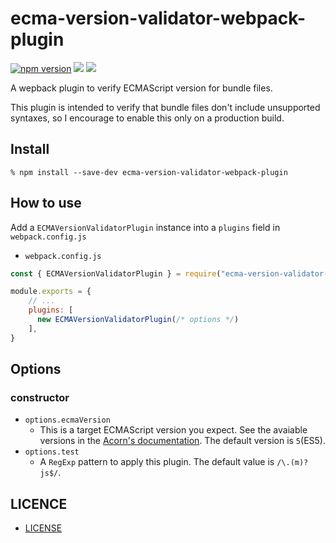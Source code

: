 # ecma-version-validator-webpack-plugin
[![npm version](https://badge.fury.io/js/ecma-version-validator-webpack-plugin.svg)](https://badge.fury.io/js/ecma-version-validator-webpack-plugin)
[![](https://github.com/koba04/ecma-version-validator-webpack-plugin/workflows/test/badge.svg)](https://github.com/koba04/ecma-version-validator-webpack-plugin/actions?workflow=test)
[![](https://github.com/koba04/ecma-version-validator-webpack-plugin/workflows/lint/badge.svg)](https://github.com/koba04/ecma-version-validator-webpack-plugin/actions?workflow=lint)

A wepback plugin to verify ECMAScript version for bundle files.

This plugin is intended to verify that bundle files don't include unsupported syntaxes, so I encourage to enable this only on a production build.

## Install

```
% npm install --save-dev ecma-version-validator-webpack-plugin
```

## How to use

Add a `ECMAVersionValidatorPlugin` instance into a `plugins` field in `webpack.config.js`

- `webpack.config.js`

```js
const { ECMAVersionValidatorPlugin } = require("ecma-version-validator-webpack-plugin");

module.exports = {
    // ...
    plugins: [
      new ECMAVersionValidatorPlugin(/* options */)
    ],
}
```

## Options

### constructor

- `options.ecmaVersion`
    - This is a target ECMAScript version you expect. See the avaiable versions in the [Acorn's documentation](https://github.com/acornjs/acorn/tree/master/acorn#interface). The default version is `5`(ES5).
- `options.test`
    - A `RegExp` pattern to apply this plugin. The default value is `/\.(m)?js$/`.

## LICENCE

- [LICENSE](./LICENSE)